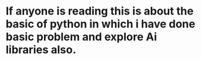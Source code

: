 # If anyone is reading this is about the basic of python in which i have done basic problem and explore Ai libraries also.

